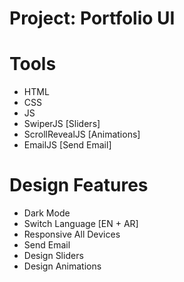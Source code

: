 # Project: Portfolio UI
# Tools 
  - HTML
  - CSS
  - JS
  - SwiperJS [Sliders]
  - ScrollRevealJS [Animations]
  - EmailJS [Send Email]

# Design Features
  - Dark Mode
  - Switch Language [EN + AR]
  - Responsive All Devices
  - Send Email
  - Design Sliders
  - Design Animations
